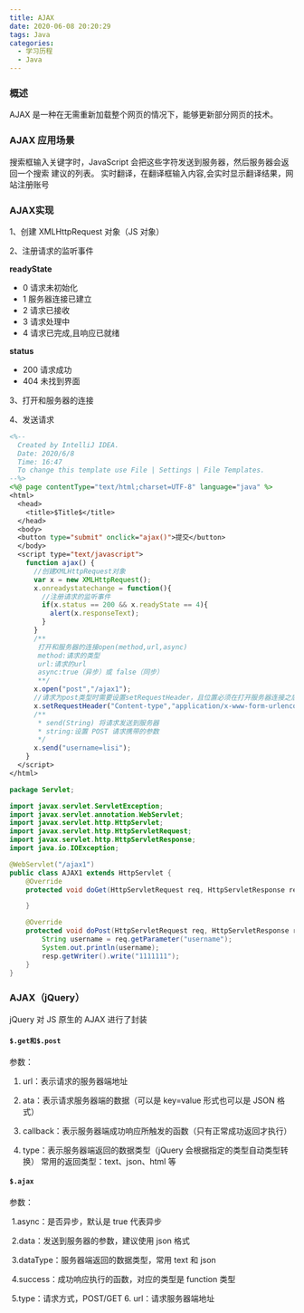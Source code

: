 ```yaml
---
title: AJAX
date: 2020-06-08 20:20:29
tags: Java
categories:
  - 学习历程
  - Java
---
```


### 概述 

AJAX 是一种在无需重新加载整个网页的情况下，能够更新部分网页的技术。 

<!-- more -->

### AJAX 应用场景 

搜索框输入关键字时，JavaScript 会把这些字符发送到服务器，然后服务器会返回一个搜索 建议的列表。 实时翻译，在翻译框输入内容,会实时显示翻译结果，网站注册账号 

### AJAX实现

1、创建 XMLHttpRequest 对象（JS 对象）

2、注册请求的监听事件  

**readyState** 

- 0 请求未初始化 
- 1 服务器连接已建立 
- 2 请求已接收 
- 3 请求处理中 
- 4 请求已完成,且响应已就绪 

**status**  

- 200 请求成功
- 404 未找到界面 

3、打开和服务器的连接

4、发送请求

```jsp
<%--
  Created by IntelliJ IDEA.
  Date: 2020/6/8
  Time: 16:47
  To change this template use File | Settings | File Templates.
--%>
<%@ page contentType="text/html;charset=UTF-8" language="java" %>
<html>
  <head>
    <title>$Title$</title>
  </head>
  <body>
  <button type="submit" onclick="ajax()">提交</button>
  </body>
  <script type="text/javascript">
    function ajax() {
      //创建XMLHttpRequest对象
      var x = new XMLHttpRequest();
      x.onreadystatechange = function(){
        //注册请求的监听事件
        if(x.status == 200 && x.readyState == 4){
          alert(x.responseText);
        }
      }
      /**
       打开和服务器的连接open(method,url,async)
       method:请求的类型
       url:请求的url
       async:true（异步）或 false（同步）
       **/
      x.open("post","/ajax1");
      //请求为post类型时需要设置setRequestHeader，且位置必须在打开服务器连接之后
      x.setRequestHeader("Content-type","application/x-www-form-urlencoded");
      /**
       * send(String) 将请求发送到服务器
       * string:设置 POST 请求携带的参数
       */
      x.send("username=lisi");
    }
  </script>
</html>

```

```java
package Servlet;

import javax.servlet.ServletException;
import javax.servlet.annotation.WebServlet;
import javax.servlet.http.HttpServlet;
import javax.servlet.http.HttpServletRequest;
import javax.servlet.http.HttpServletResponse;
import java.io.IOException;

@WebServlet("/ajax1")
public class AJAX1 extends HttpServlet {
    @Override
    protected void doGet(HttpServletRequest req, HttpServletResponse resp) throws ServletException, IOException {

    }

    @Override
    protected void doPost(HttpServletRequest req, HttpServletResponse resp) throws ServletException, IOException {
        String username = req.getParameter("username");
        System.out.println(username);
        resp.getWriter().write("1111111");
    }
}

```

### AJAX（jQuery）

jQuery 对 JS 原生的 AJAX 进行了封装

#### `$.get和$.post`

参数：

1. url：表示请求的服务器端地址 
2. ata：表示请求服务器端的数据（可以是 key=value 形式也可以是 JSON 格式）
3. callback：表示服务器端成功响应所触发的函数（只有正常成功返回才执行） 

4. type：表示服务器端返回的数据类型（jQuery 会根据指定的类型自动类型转换） 常用的返回类型：text、json、html 等 

#### `$.ajax`

参数： 

​	1.async：是否异步，默认是 true 代表异步 

​	2.data：发送到服务器的参数，建议使用 json 格式 

​	3.dataType：服务器端返回的数据类型，常用 text 和 json

​	4.success：成功响应执行的函数，对应的类型是 function 类型

​	5.type：请求方式，POST/GET 6. url：请求服务器端地址 